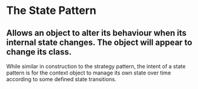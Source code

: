 ﻿# The State Pattern

## Allows an object to alter its behaviour when its internal state changes. The object will appear to change its class.

While similar in construction to the strategy pattern, the intent of a state pattern is for the context object to manage its own state 
over time according to some defined state transitions.